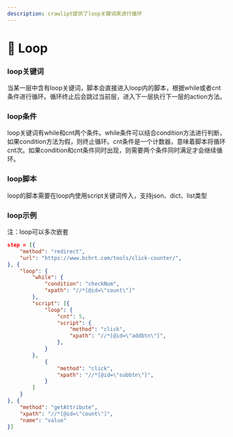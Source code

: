```yaml
---
description: crawlipt提供了loop关键词来进行循环
---
```


# 🐻 Loop

### loop关键词

当某一层中含有loop关键词，脚本会直接进入loop内的脚本，根据while或者cnt条件进行循环。循环终止后会跳过当前层，进入下一层执行下一层的action方法。

### loop条件

loop关键词有while和cnt两个条件。while条件可以结合condition方法进行判断，如果condition方法为假，则终止循环。cnt条件是一个计数器，意味着脚本将循环cnt次。如果condition和cnt条件同时出现，则需要两个条件同时满足才会继续循环。

### loop脚本

loop的脚本需要在loop内使用script关键词传入，支持json、dict、list类型

### loop示例

注：loop可以多次嵌套

```json
step = [{
    "method": "redirect",
    "url": "https://www.bchrt.com/tools/click-counter/",
}, {
    "loop": {
        "while": {
            "condition": "checkNum",
            "xpath": "//*[@id=\"count\"]"
        },
        "script": [{
            "loop": {
                "cnt": 5,
                "script": {
                    "method": "click",
                    "xpath": "//*[@id=\"addbtn\"]",
                },
            }
        },
            {
                "method": "click",
                "xpath": "//*[@id=\"subbtn\"]",
            }
        ]
    }
}, {
    "method": "getAttribute",
    "xpath": "//*[@id=\"count\"]",
    "name": "value"
}]
```
